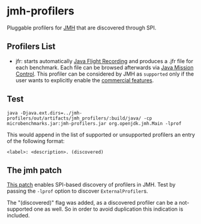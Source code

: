 jmh-profilers
=============

Pluggable profilers for [JMH](http://openjdk.java.net/projects/code-tools/jmh/) that are discovered through SPI.

Profilers List
--------------
* jfr: starts automatically [Java Flight Recording](http://docs.oracle.com/javase/8/docs/technotes/guides/jfr/) 
and produces a .jfr file for each benchmark. Each file can be browsed afterwards via [Java Mission Control](http://www.oracle.com/technetwork/java/javaseproducts/mission-control/java-mission-control-1998576.html).
This profiler can be considered by JMH as ```supported``` only if the user wants to explicitly enable the [commercial features](http://www.oracle.com/technetwork/java/javase/terms/products/index.html).

Test
----
```
java -Djava.ext.dirs=../jmh-profilers/out/artifacts/jmh_profilers/:build/java/ -cp microbenchmarks.jar:jmh-profilers.jar org.openjdk.jmh.Main -lprof
```

This would append in the list of supported or unsupported profilers an entry of the following format:

```
<label>: <description>. (discovered)
```



The jmh patch
-------------
[This patch](http://mail.openjdk.java.net/pipermail/jmh-dev/2014-August/001274.html) enables SPI-based discovery of profilers in JMH. 
Test by passing the ```-lprof``` option to discover ```ExternalProfiler```s.

The "(discovered)" flag was added, as a discovered profiler can be a not-supported one as well. 
So in order to avoid duplication this indication is included. 



